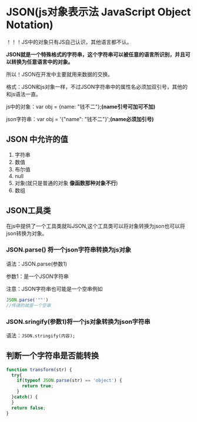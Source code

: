 # JSON(js对象表示法 JavaScript Object Notation)

！！！JS中的对象只有JS自己认识，其他语言都不认。

**JSON就是一个特殊格式的字符串，这个字符串可以被任意的语言所识别，并且可以转换为任意语言中的对象。**

所以！JSON在开发中主要就用来数据的交换。

格式：JSON和js对象一样，不过JSON字符串中的属性名必须加双引号，其他的和js语法一直。

js中的对象：var obj = {name: "钱不二"};**(name引号可加可不加)**

json字符串：var obj = '{"name": "钱不二"}';**(name必须加引号)**

## JSON 中允许的值

1. 字符串
2. 数值
3. 布尔值
4. null
5. 对象(就只是普通的对象 **像函数那种对象不行**)
6. 数组

## JSON工具类

在js中提供了一个工具类就叫JSON,这个工具类可以将对象转换为json也可以将json转换为对象。

### JSON.parse() 将一个json字符串转换为js对象

语法：JSON.parse(参数1) 

参数1：是一个JSON字符串



注意：JSON字符串也可能是一个空串例如

```js
JSON.parse('""')
//传递的就是一个空串
```



### JSON.sringify(参数1)将一个js对象转换为json字符串

语法：`JSON.stringify(内容);`



## 判断一个字符串是否能转换

```js
function transform(str) {
  try{
    if(typeof JSON.parse(str) == 'object') {
      return true;
    }
  }catch() {
  }
  return false;
}
```



